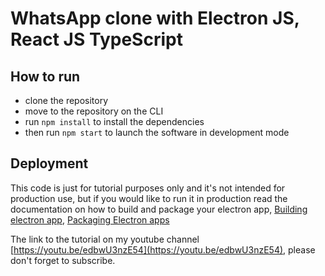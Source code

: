 # WhatsApp clone with Electron JS, React JS  TypeScript

## How to run

- clone the repository
- move to the repository on the CLI
- run `npm install` to install the dependencies
- then run `npm start` to launch the software in development mode

## Deployment

This code is just for tutorial purposes only and it's not intended for production use, but if you would like to run it in production read the documentation on how to build and package your electron app, [Building electron app](https://electron-react-boilerplate.js.org/docs/building), [Packaging Electron apps](https://electron-react-boilerplate.js.org/docs/packaging)
  
The link to the tutorial on my youtube channel [https://youtu.be/edbwU3nzE54](https://youtu.be/edbwU3nzE54), please don't forget to subscribe.
